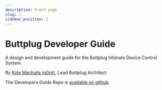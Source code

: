 ```yaml
---
description: Front page
slug: /
sidebar_position: 1
---
```


# Buttplug Developer Guide

A design and development guide for the Buttplug Intimate Device Control System.

By [Kyle Machulis (qDot)](https://kyle.machul.is/about), Lead Buttplug Architect

The Developers Guide Repo is [available on
github](https://github.com/buttplugio/buttplug-developer-guide).
